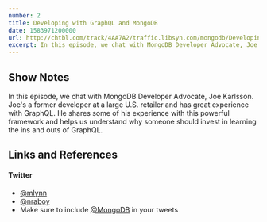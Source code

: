 ```yaml
---
number: 2
title: Developing with GraphQL and MongoDB
date: 1583971200000
url: http://chtbl.com/track/4AA7A2/traffic.libsyn.com/mongodb/Developing_with_GraphQL_and_MongoDB_-_3_11_20_3.27_PM.mp3
excerpt: In this episode, we chat with MongoDB Developer Advocate, Joe Karlsson. Joe's a former developer at a large U.S. retailer and has great experience with GraphQL. He shares some of his experience with this powerful framework and helps us understand why someone should invest in learning the ins and outs of GraphQL.
---
```


## Show Notes
In this episode, we chat with MongoDB Developer Advocate, Joe Karlsson. Joe's a former developer at a large U.S. retailer and has great experience with GraphQL. He shares some of his experience with this powerful framework and helps us understand why someone should invest in learning the ins and outs of GraphQL.

## Links and References
#### 

#### Twitter
 * [@mlynn](https://twitter.com/mlynn)
 * [@nraboy](https://twitter.com/nraboy)
 * Make sure to include [@MongoDB](https://twitter.com/MongoDB) in your tweets
